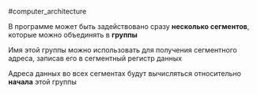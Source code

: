 #computer_architecture 

В программе может быть задействовано сразу **несколько сегментов**, которые можно объединять в **группы**

Имя этой группы можно использовать для получения сегментного адреса, записав его в сегментный регистр данных

Адреса данных во всех сегментах будут вычисляться относительно **начала** этой группы